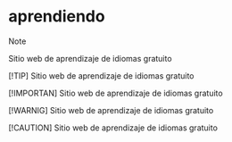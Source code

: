 # aprendiendo
>[!NOTE]
>Sitio web de aprendizaje de idiomas gratuito
>
>[!TIP]
>Sitio web de aprendizaje de idiomas gratuito
>
>[!IMPORTAN]
>Sitio web de aprendizaje de idiomas gratuito
>
>[!WARNIG]
>Sitio web de aprendizaje de idiomas gratuito
>
>[!CAUTION]
>Sitio web de aprendizaje de idiomas gratuito

